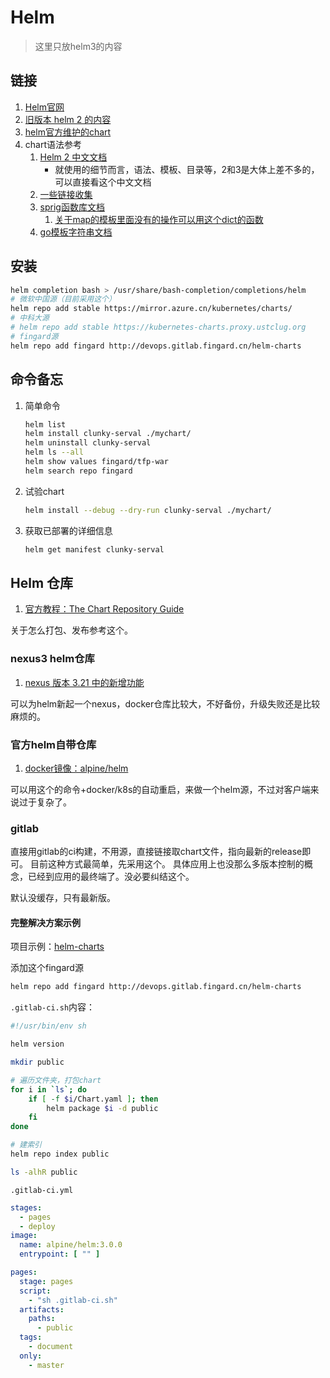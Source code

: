 # Helm

> 这里只放helm3的内容

## 链接
1. [Helm官网](https://helm.sh/)
1. [旧版本 helm 2 的内容](./old/helm2.md)
1. [helm官方维护的chart](https://github.com/helm/charts)
1. chart语法参考
    1. [Helm 2 中文文档](http://www.coderdocument.com/docs/helm/v2/index.html)
        - 就使用的细节而言，语法、模板、目录等，2和3是大体上差不多的，可以直接看这个中文文档
    1. [一些链接收集](http://www.coderdocument.com/docs/helm/v2/developing_templates/wrapping_up.html)
    1. [sprig函数库文档](http://masterminds.github.io/sprig/)
        1. [关于map的模板里面没有的操作可以用这个dict的函数](http://masterminds.github.io/sprig/dicts.html)
    1. [go模板字符串文档](https://godoc.org/text/template)


## 安装

```bash
helm completion bash > /usr/share/bash-completion/completions/helm
# 微软中国源（目前采用这个）
helm repo add stable https://mirror.azure.cn/kubernetes/charts/
# 中科大源
# helm repo add stable https://kubernetes-charts.proxy.ustclug.org
# fingard源
helm repo add fingard http://devops.gitlab.fingard.cn/helm-charts
```


## 命令备忘
1. 简单命令
    ```bash
    helm list
    helm install clunky-serval ./mychart/ 
    helm uninstall clunky-serval
    helm ls --all
    helm show values fingard/tfp-war
    helm search repo fingard
    ```
1. 试验chart
    ```bash
    helm install --debug --dry-run clunky-serval ./mychart/
    ```
1. 获取已部署的详细信息
    ```bash
    helm get manifest clunky-serval
    ```
## Helm 仓库
1. [官方教程：The Chart Repository Guide](https://helm.sh/docs/topics/chart_repository/)

关于怎么打包、发布参考这个。

### nexus3 helm仓库
1. [nexus 版本 3.21 中的新增功能](https://help.sonatype.com/repomanager3/formats/helm-repositories)

可以为helm新起一个nexus，docker仓库比较大，不好备份，升级失败还是比较麻烦的。

### 官方helm自带仓库
1. [docker镜像：alpine/helm](https://hub.docker.com/r/alpine/helm)

可以用这个的命令+docker/k8s的自动重启，来做一个helm源，不过对客户端来说过于复杂了。

### gitlab
直接用gitlab的ci构建，不用源，直接链接取chart文件，指向最新的release即可。
目前这种方式最简单，先采用这个。
具体应用上也没那么多版本控制的概念，已经到应用的最终端了。没必要纠结这个。

默认没缓存，只有最新版。

#### 完整解决方案示例
项目示例：[helm-charts](http://gitlab.fingard.cn/devops/helm-charts.git)

添加这个fingard源
```bash
helm repo add fingard http://devops.gitlab.fingard.cn/helm-charts
```

`.gitlab-ci.sh`内容：
```bash
#!/usr/bin/env sh

helm version

mkdir public

# 遍历文件夹，打包chart
for i in `ls`; do
    if [ -f $i/Chart.yaml ]; then
        helm package $i -d public
    fi
done

# 建索引
helm repo index public

ls -alhR public
```

`.gitlab-ci.yml`
```yaml
stages:
  - pages
  - deploy
image:
  name: alpine/helm:3.0.0
  entrypoint: [ "" ]

pages:
  stage: pages
  script:
    - "sh .gitlab-ci.sh"
  artifacts:
    paths:
      - public
  tags:
    - document
  only:
    - master

```

